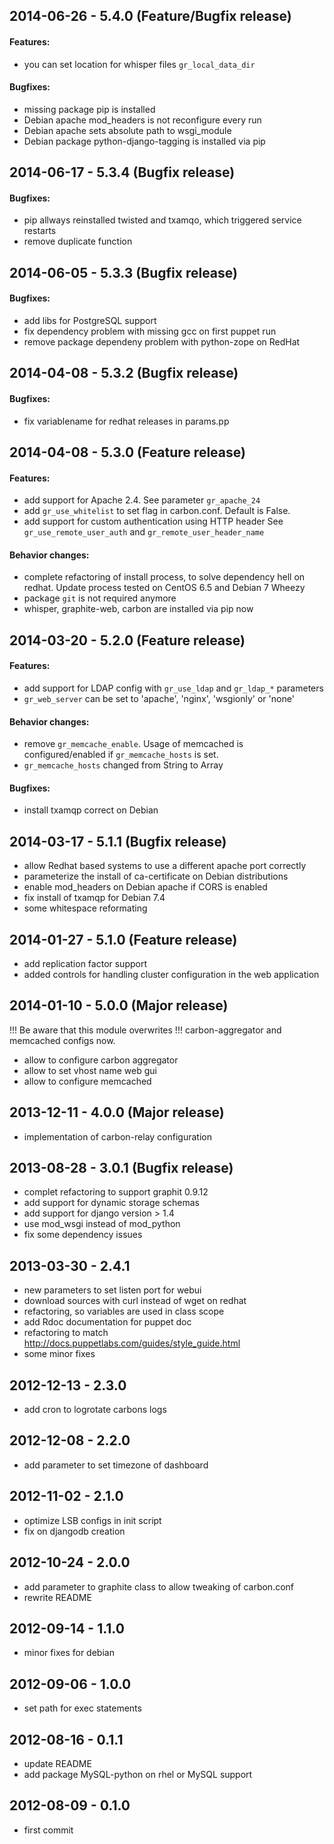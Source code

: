 ## 2014-06-26 - 5.4.0 (Feature/Bugfix release)

#### Features:

- you can set location for whisper files `gr_local_data_dir`

#### Bugfixes:

- missing package pip is installed
- Debian apache mod_headers is not reconfigure every run
- Debian apache sets absolute path to wsgi_module
- Debian package python-django-tagging is installed via pip

## 2014-06-17 - 5.3.4 (Bugfix release)

#### Bugfixes:

- pip allways reinstalled twisted and txamqo, which triggered service restarts
- remove duplicate function

## 2014-06-05 - 5.3.3 (Bugfix release)

#### Bugfixes:

- add libs for PostgreSQL support
- fix dependency problem with missing gcc on first puppet run
- remove package dependeny problem with python-zope on RedHat

## 2014-04-08 - 5.3.2 (Bugfix release)

#### Bugfixes:

- fix variablename for redhat releases in params.pp

## 2014-04-08 - 5.3.0 (Feature release)

#### Features:

- add support for Apache 2.4. See parameter `gr_apache_24`
- add `gr_use_whitelist` to set flag in carbon.conf. Default is False.
- add support for custom authentication using HTTP header
  See `gr_use_remote_user_auth` and `gr_remote_user_header_name`

#### Behavior changes:

- complete refactoring of install process, to solve dependency hell on redhat.
  Update process tested on CentOS 6.5 and Debian 7 Wheezy
- package `git` is not required anymore
- whisper, graphite-web, carbon are installed via pip now

## 2014-03-20 - 5.2.0 (Feature release)

#### Features:

- add support for LDAP config with `gr_use_ldap` and `gr_ldap_*` parameters
- `gr_web_server` can be set to 'apache', 'nginx', 'wsgionly' or 'none'

#### Behavior changes:

- remove `gr_memcache_enable`. Usage of memcached is configured/enabled if `gr_memcache_hosts` is set.
- `gr_memcache_hosts` changed from String to Array

#### Bugfixes:

- install txamqp correct on Debian

## 2014-03-17 - 5.1.1 (Bugfix release)

- allow Redhat based systems to use a different apache port correctly
- parameterize the install of ca-certificate on Debian distributions
- enable mod_headers on Debian apache if CORS is enabled
- fix install of txamqp for Debian 7.4
- some whitespace reformating

## 2014-01-27 - 5.1.0 (Feature release)

- add replication factor support
- added controls for handling cluster configuration in the web application

## 2014-01-10 - 5.0.0 (Major release)
  !!! Be aware that this module overwrites
  !!! carbon-aggregator and memcached configs now.
- allow to configure carbon aggregator
- allow to set vhost name web gui
- allow to configure memcached

## 2013-12-11 - 4.0.0 (Major release)

- implementation of carbon-relay configuration

## 2013-08-28 - 3.0.1 (Bugfix release)

- complet refactoring to support graphit 0.9.12
- add support for dynamic storage schemas
- add support for django version  > 1.4
- use mod_wsgi instead of mod_python
- fix some dependency issues

## 2013-03-30 - 2.4.1

- new parameters to set listen port for webui
- download sources with curl instead of wget on redhat
- refactoring, so variables are used in class scope
- add Rdoc documentation for puppet doc
- refactoring to match http://docs.puppetlabs.com/guides/style_guide.html
- some minor fixes

## 2012-12-13 - 2.3.0

- add cron to logrotate carbons logs

## 2012-12-08 - 2.2.0

- add parameter to set timezone of dashboard

## 2012-11-02 - 2.1.0

- optimize LSB configs in init script
- fix on djangodb creation

## 2012-10-24 - 2.0.0

- add parameter to graphite class to allow tweaking of carbon.conf
- rewrite README

## 2012-09-14 - 1.1.0

- minor fixes for debian

## 2012-09-06 - 1.0.0

- set path for exec statements

## 2012-08-16 - 0.1.1

- update README
- add package MySQL-python on rhel or MySQL support

## 2012-08-09 - 0.1.0

- first commit

